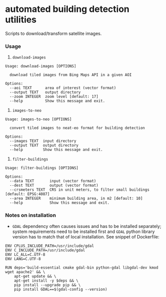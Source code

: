 # automated building detection utilities

Scripts to download/transform satellite images.

### Usage
1. `download-images`
```
Usage: download-images [OPTIONS]

  download tiled images from Bing Maps API in a given AOI

Options:
  --aoi TEXT      area of interest (vector format)
  --output TEXT   output directory
  --zoom INTEGER  zoom level [default: 17]
  --help          Show this message and exit.
  ```
1. `images-to-neo`
```
Usage: images-to-neo [OPTIONS]

  convert tiled images to neat-eo format for building detection

Options:
  --images TEXT  input directory
  --output TEXT  output directory
  --help         Show this message and exit.
  ```
  1. `filter-buildings`
```
Usage: filter-buildings [OPTIONS]

Options:
  --data TEXT       input (vector format)
  --dest TEXT       output (vector format)
  --crsmeters TEXT  CRS in unit meters, to filter small buildings [default: EPSG:4087]
  --area INTEGER    minimum building area, in m2 [default: 10]
  --help            Show this message and exit.
  ```


### Notes on installation
- `GDAL` dependency often causes issues and has to be installed separately;
system requirements need to be installed first and `GDAL` python library version
has to match that of local installation.
See snippet of Dockerfile:

```
ENV CPLUS_INCLUDE_PATH=/usr/include/gdal
ENV C_INCLUDE_PATH=/usr/include/gdal
ENV LC_ALL=C.UTF-8
ENV LANG=C.UTF-8

RUN deps='build-essential cmake gdal-bin python-gdal libgdal-dev kmod wget apache2' && \
	apt-get update && \
	apt-get install -y $deps && \
	pip install --upgrade pip && \
	pip install GDAL==$(gdal-config --version)
```

